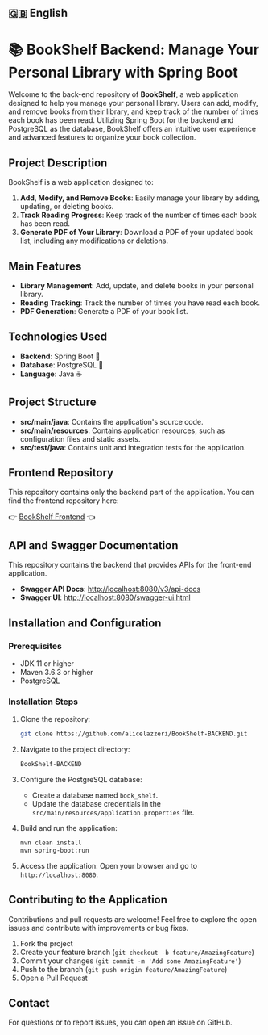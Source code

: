 ## 🇬🇧 English

# 📚 BookShelf Backend: Manage Your Personal Library with Spring Boot

Welcome to the back-end repository of **BookShelf**, a web application designed to help you manage your personal library. Users can add, modify, and remove books from their library, and keep track of the number of times each book has been read. Utilizing Spring Boot for the backend and PostgreSQL as the database, BookShelf offers an intuitive user experience and advanced features to organize your book collection.

## Project Description

BookShelf is a web application designed to:

1. **Add, Modify, and Remove Books**: Easily manage your library by adding, updating, or deleting books.
2. **Track Reading Progress**: Keep track of the number of times each book has been read.
3. **Generate PDF of Your Library**: Download a PDF of your updated book list, including any modifications or deletions.

## Main Features

- **Library Management**: Add, update, and delete books in your personal library.
- **Reading Tracking**: Track the number of times you have read each book.
- **PDF Generation**: Generate a PDF of your book list.

## Technologies Used

- **Backend**: Spring Boot 🍃
- **Database**: PostgreSQL 🐘
- **Language**: Java ☕️

## Project Structure

- **src/main/java**: Contains the application's source code.
- **src/main/resources**: Contains application resources, such as configuration files and static assets.
- **src/test/java**: Contains unit and integration tests for the application.

## Frontend Repository

This repository contains only the backend part of the application. You can find the frontend repository here:

👉 [BookShelf Frontend](https://github.com/alicelazzeri/BookShelf-FRONTEND) 👈

## API and Swagger Documentation

This repository contains the backend that provides APIs for the front-end application.
- **Swagger API Docs**: [http://localhost:8080/v3/api-docs](http://localhost:8080/v3/api-docs)
- **Swagger UI**: [http://localhost:8080/swagger-ui.html](http://localhost:8080/swagger-ui.html)

## Installation and Configuration

### Prerequisites

- JDK 11 or higher
- Maven 3.6.3 or higher
- PostgreSQL

### Installation Steps

1. Clone the repository:
   ```bash
   git clone https://github.com/alicelazzeri/BookShelf-BACKEND.git
   ```
2. Navigate to the project directory:
   ```bash
   BookShelf-BACKEND
   ```
3. Configure the PostgreSQL database:
   - Create a database named `book_shelf`.
   - Update the database credentials in the `src/main/resources/application.properties` file.

4. Build and run the application:
   ```bash
   mvn clean install
   mvn spring-boot:run
   ```

5. Access the application:
   Open your browser and go to `http://localhost:8080`.

## Contributing to the Application

Contributions and pull requests are welcome! Feel free to explore the open issues and contribute with improvements or bug fixes.

1. Fork the project
2. Create your feature branch (`git checkout -b feature/AmazingFeature`)
3. Commit your changes (`git commit -m 'Add some AmazingFeature'`)
4. Push to the branch (`git push origin feature/AmazingFeature`)
5. Open a Pull Request

## Contact

For questions or to report issues, you can open an issue on GitHub.

